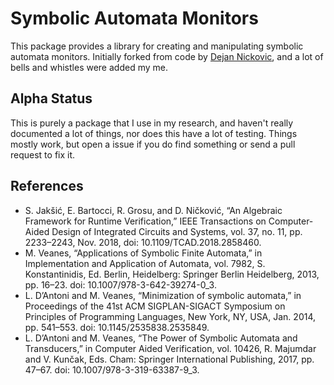 # Symbolic Automata Monitors

This package provides a library for creating and manipulating symbolic automata
monitors. Initially forked from code by [Dejan
Nickovic](https://sites.google.com/view/nickovic/), and a lot of bells and whistles were
added my me.

## Alpha Status

This is purely a package that I use in my research, and haven't really documented a lot
of things, nor does this have a lot of testing. Things mostly work, but open a issue if
you do find something or send a pull request to fix it.

## References

- S. Jakšić, E. Bartocci, R. Grosu, and D. Ničković, “An Algebraic Framework for Runtime
  Verification,” IEEE Transactions on Computer-Aided Design of Integrated Circuits and
  Systems, vol. 37, no. 11, pp. 2233–2243, Nov. 2018, doi: 10.1109/TCAD.2018.2858460.
- M. Veanes, “Applications of Symbolic Finite Automata,” in Implementation and
  Application of Automata, vol. 7982, S. Konstantinidis, Ed. Berlin, Heidelberg:
  Springer Berlin Heidelberg, 2013, pp. 16–23. doi: 10.1007/978-3-642-39274-0_3.
- L. D’Antoni and M. Veanes, “Minimization of symbolic automata,” in Proceedings of the
  41st ACM SIGPLAN-SIGACT Symposium on Principles of Programming Languages, New York,
  NY, USA, Jan. 2014, pp. 541–553. doi: 10.1145/2535838.2535849.
- L. D’Antoni and M. Veanes, “The Power of Symbolic Automata and Transducers,” in
  Computer Aided Verification, vol. 10426, R. Majumdar and V. Kunčak, Eds. Cham:
  Springer International Publishing, 2017, pp. 47–67. doi: 10.1007/978-3-319-63387-9_3.

